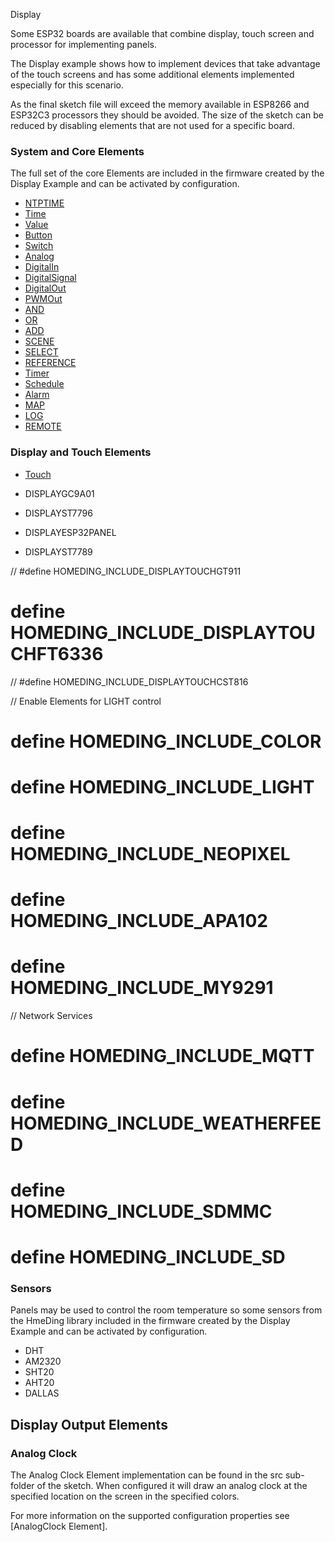 Display


Some ESP32 boards are available that combine display, touch screen and processor for
implementing panels.

The Display example shows how to implement devices that take advantage of the
touch screens and has some additional elements implemented especially for this scenario.

As the final sketch file will exceed the memory available in ESP8266 and ESP32C3 processors they
should be avoided. The size of the sketch can be reduced by disabling elements that are not used
for a specific board.


### System and Core Elements

The full set of the core Elements are included in the firmware created by the Display Example
and can be activated by configuration.

* [NTPTIME](/elements/ntptime.md)
* [Time](/elements/time.md)
* [Value](/elements/value.md)
* [Button](/elements/button.md)
* [Switch](/elements/switch.md)
* [Analog](/elements/analog.md)
* [DigitalIn](/elements/digitalin.md)
* [DigitalSignal](/elements/digitalsignal.md)
* [DigitalOut](/elements/digitalout.md)
* [PWMOut](/elements/pwmout.md)
* [AND](/elements/and.md)
* [OR](/elements/or.md)
* [ADD](/elements/add.md)
* [SCENE](/elements/scene.md)
* [SELECT](/elements/select.md)
* [REFERENCE](/elements/reference.md)
* [Timer](/elements/timer.md)
* [Schedule](/elements/schedule.md)
* [Alarm](/elements/alarm.md)
* [MAP](/elements/map.md)
* [LOG](/elements/log.md)
* [REMOTE](/elements/remote.md)

### Display and Touch Elements

* [Touch](/elements/)

* DISPLAYGC9A01
* DISPLAYST7796
* DISPLAYESP32PANEL
* DISPLAYST7789

// #define HOMEDING_INCLUDE_DISPLAYTOUCHGT911

# define HOMEDING_INCLUDE_DISPLAYTOUCHFT6336

// #define HOMEDING_INCLUDE_DISPLAYTOUCHCST816

// Enable Elements for LIGHT control
# define HOMEDING_INCLUDE_COLOR
# define HOMEDING_INCLUDE_LIGHT
# define HOMEDING_INCLUDE_NEOPIXEL
# define HOMEDING_INCLUDE_APA102
# define HOMEDING_INCLUDE_MY9291

// Network Services
# define HOMEDING_INCLUDE_MQTT
# define HOMEDING_INCLUDE_WEATHERFEED
# define HOMEDING_INCLUDE_SDMMC
# define HOMEDING_INCLUDE_SD

### Sensors

Panels may be used to control the room temperature so some sensors from the HmeDing library
included in the firmware created by the Display Example and can be activated by configuration.

* DHT
* AM2320
* SHT20
* AHT20
* DALLAS

## Display Output Elements


### Analog Clock

The Analog Clock Element implementation can be found in the src sub-folder of the sketch. When
configured it will draw an analog clock at the specified location on the screen in the specified colors.

For more information on the supported configuration properties see
[AnalogClock Element].

### 
